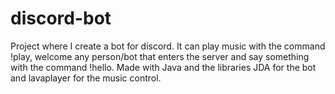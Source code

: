 # discord-bot

Project where I create a bot for discord. It can play music with the command !play, welcome any person/bot that enters the server and say something with the command !hello.
Made with Java and the libraries JDA for the bot and lavaplayer for the music control.
